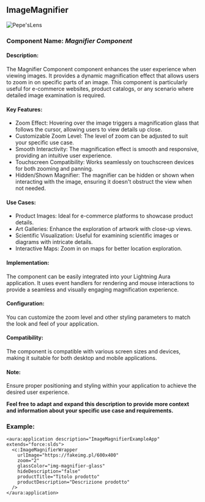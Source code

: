 ## ImageMagnifier

![Pepe'sLens](https://www.kindpng.com/picc/m/324-3242596_pepe-meme-rarepepe-sherlock-sherlockholmes-detective-pepe-hd.png)

### Component Name: _Magnifier Component_

#### Description:

The Magnifier Component component enhances the user experience when viewing images. It provides a dynamic
magnification effect that allows users to zoom in on specific parts of an image. This component is particularly
useful for e-commerce websites, product catalogs, or any scenario where detailed image examination is required.

#### Key Features:

* Zoom Effect: Hovering over the image triggers a magnification glass that follows the cursor, allowing users to
  view details up close.
* Customizable Zoom Level: The level of zoom can be adjusted to suit your specific use case.
* Smooth Interactivity: The magnification effect is smooth and responsive, providing an intuitive user experience.
* Touchscreen Compatibility: Works seamlessly on touchscreen devices for both zooming and panning.
* Hidden/Shown Magnifier: The magnifier can be hidden or shown when interacting with the image, ensuring it
  doesn't obstruct the view when not needed.

#### Use Cases:

* Product Images: Ideal for e-commerce platforms to showcase product details.
* Art Galleries: Enhance the exploration of artwork with close-up views.
* Scientific Visualization: Useful for examining scientific images or diagrams with intricate details.
* Interactive Maps: Zoom in on maps for better location exploration.

#### Implementation:

The component can be easily integrated into your Lightning Aura application. It uses event handlers for
rendering and mouse interactions to provide a seamless and visually engaging magnification experience.

#### Configuration:

You can customize the zoom level and other styling parameters to match the look and feel of your application.

#### Compatibility:

The component is compatible with various screen sizes and devices, making it suitable for both desktop and
mobile applications.

#### Note:

Ensure proper positioning and styling within your application to achieve the desired user experience.

**Feel free to adapt and expand this description to provide more context and information about your specific use
case and requirements.**

### Example:

```
<aura:application description="ImageMagnifierExampleApp" extends="force:slds">
  <c:ImageMagnifierWrapper
    urlImage="https://fakeimg.pl/600x400"
    zoom="2"
    glassColor="img-magnifier-glass"
    hideDescription="false"
    productTitle="Titolo prodotto"
    productDescription="Descrizione prodotto"
  />
</aura:application>
```
